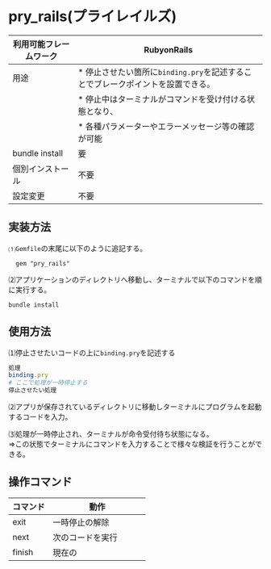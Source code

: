 # pry_rails(プライレイルズ)  
|利用可能フレームワーク | RubyonRails                                                   |  
|---------------------|---------------------------------------------------------------|
|用途                  |* 停止させたい箇所に`binding.pry`を記述することでブレークポイントを設置できる。|
|                      |* 停止中はターミナルがコマンドを受け付ける状態となり、            |
|                      |* 各種パラメーターやエラーメッセージ等の確認が可能　              |
|bundle install        | 要                                                           | 
|個別インストール        | 不要                                                         |
|設定変更               | 不要                                                          |  

## 実装方法  
⑴`Gemfile`の末尾に以下のように追記する。  
```bush
  gem "pry_rails"
```  
⑵アプリケーションのディレクトリへ移動し、ターミナルで以下のコマンドを順に実行する。    
  ```bush
  bundle install  
  ```  
## 使用方法
⑴停止させたいコードの上に`binding.pry`を記述する  
```ruby
処理
binding.pry
# ここで処理が一時停止する
停止させたい処理
```
⑵アプリが保存されているディレクトリに移動しターミナルにプログラムを起動するコードを入力。    

⑶処理が一時停止され、ターミナルが命令受付待ち状態になる。  
 ⇒この状態でターミナルにコマンドを入力することで様々な検証を行うことができる。

## 操作コマンド
|コマンド      |動作                |
|-------------|--------------------|
|exit         |一時停止の解除       |
|next         |次のコードを実行     |
|finish       |現在の　　　　　　　　|
